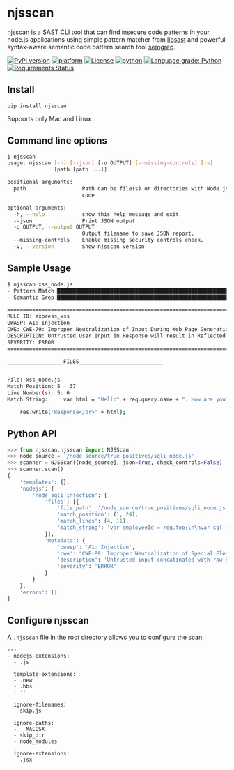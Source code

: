 # njsscan
njsscan is a SAST CLI tool that can find insecure code patterns in your node.js applications using simple pattern matcher from [libsast](https://github.com/ajinabraham/libsast) and powerful syntax-aware semantic code pattern search tool [semgrep](https://github.com/returntocorp/semgrep).

[![PyPI version](https://badge.fury.io/py/njsscan.svg)](https://badge.fury.io/py/njsscan)
[![platform](https://img.shields.io/badge/platform-osx%2Flinux-green.svg)](https://github.com/ajinabraham/njsscan)
[![License](https://img.shields.io/:license-lgpl2.1-blue.svg)](https://www.gnu.org/licenses/old-licenses/lgpl-2.1.en.html)
[![python](https://img.shields.io/badge/python-3.6-blue.svg)](https://www.python.org/downloads/)
[![Language grade: Python](https://img.shields.io/lgtm/grade/python/g/ajinabraham/njsscan.svg?logo=lgtm&logoWidth=18)](https://lgtm.com/projects/g/ajinabraham/njsscan/context:python)
[![Requirements Status](https://requires.io/github/ajinabraham/njsscan/requirements.svg?branch=master)](https://requires.io/github/ajinabraham/njsscan/requirements/?branch=master)


## Install

`pip install njsscan`

Supports only Mac and Linux

## Command line options

```bash
$ njsscan
usage: njsscan [-h] [--json] [-o OUTPUT] [--missing-controls] [-v]
               [path [path ...]]

positional arguments:
  path                  Path can be file(s) or directories with Node.js source
                        code

optional arguments:
  -h, --help            show this help message and exit
  --json                Print JSON output
  -o OUTPUT, --output OUTPUT
                        Output filename to save JSON report.
  --missing-controls    Enable missing security controls check.
  -v, --version         Show njsscan version
```


## Sample Usage

```bash
$ njsscan xss_node.js
- Pattern Match ████████████████████████████████████████████████████████████ 1
- Semantic Grep ████████████████████████████████████████████████████████████ 53

======================================================================================================
RULE ID: express_xss
OWASP: A1: Injection
CWE: CWE-79: Improper Neutralization of Input During Web Page Generation ('Cross-site Scripting')
DESCRIPTION: Untrusted User Input in Response will result in Reflected Cross Site Scripting Vulnerability.
SEVERITY: ERROR
======================================================================================================

__________________FILES___________________________


File: xss_node.js
Match Position: 5 - 37
Line Number(s): 5: 6
Match String:     var html = "Hello" + req.query.name + ". How are you?"

    res.write('Response</br>' + html);
```

## Python API

```python
>>> from njsscan.njsscan import NJSScan
>>> node_source = '/node_source/true_positives/sqli_node.js'
>>> scanner = NJSScan([node_source], json=True, check_controls=False)
>>> scanner.scan()
{
    'templates': {},
    'nodejs': {
        'node_sqli_injection': {
            'files': [{
                'file_path': '/node_source/true_positives/sqli_node.js',
                'match_position': (1, 24),
                'match_lines': (4, 11),
                'match_string': 'var employeeId = req.foo;\n\nvar sql = "SELECT * FROM trn_employee WHERE employee_id = " + employeeId;\n\n\n\nconnection.query(sql, function (error, results, fields) {\n\n    if (error) {\n\n        throw error;\n\n    }\n\n    console.log(results);'
            }],
            'metadata': {
                'owasp': 'A1: Injection',
                'cwe': "CWE-89: Improper Neutralization of Special Elements used in an SQL Command ('SQL Injection')",
                'description': 'Untrusted input concatinated with raw SQL query can result in SQL Injection.',
                'severity': 'ERROR'
            }
        }
    },
    'errors': []
}
```

## Configure njsscan

A `.njsscan` file in the root directory allows you to configure the scan.

```
---
- nodejs-extensions:
  - .js

  template-extensions:
  - .new
  - .hbs
  - ''

  ignore-filenames:
  - skip.js

  ignore-paths:
  - __MACOSX
  - skip_dir
  - node_modules

  ignore-extensions:
  - .jsx

```
